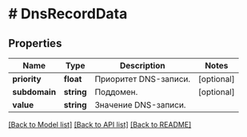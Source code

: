 # # DnsRecordData

## Properties

Name | Type | Description | Notes
------------ | ------------- | ------------- | -------------
**priority** | **float** | Приоритет DNS-записи. | [optional]
**subdomain** | **string** | Поддомен. | [optional]
**value** | **string** | Значение DNS-записи. |

[[Back to Model list]](../../README.md#models) [[Back to API list]](../../README.md#endpoints) [[Back to README]](../../README.md)
